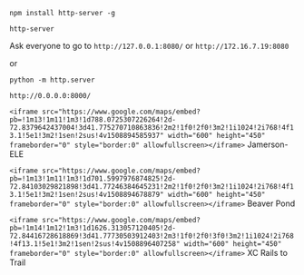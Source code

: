 `npm install http-server -g`

`http-server`

Ask everyone to go to `http://127.0.0.1:8080/` or `http://172.16.7.19:8080`

or

`python -m http.server`

`http://0.0.0.0:8000/`


`<iframe src="https://www.google.com/maps/embed?pb=!1m13!1m11!1m3!1d788.0725307226264!2d-72.8379642437004!3d41.775270710863836!2m2!1f0!2f0!3m2!1i1024!2i768!4f13.1!5e1!3m2!1sen!2sus!4v1508894585937" width="600" height="450" frameborder="0" style="border:0" allowfullscreen></iframe>` Jamerson-ELE

`<iframe src="https://www.google.com/maps/embed?pb=!1m13!1m11!1m3!1d701.5997976874825!2d-72.84103029821898!3d41.77246384645231!2m2!1f0!2f0!3m2!1i1024!2i768!4f13.1!5e1!3m2!1sen!2sus!4v1508894678879" width="600" height="450" frameborder="0" style="border:0" allowfullscreen></iframe>` Beaver Pond

`<iframe src="https://www.google.com/maps/embed?pb=!1m14!1m12!1m3!1d1626.313057120405!2d-72.84416728618869!3d41.77730503912403!2m3!1f0!2f0!3f0!3m2!1i1024!2i768!4f13.1!5e1!3m2!1sen!2sus!4v1508896407258" width="600" height="450" frameborder="0" style="border:0" allowfullscreen></iframe>` XC Rails to Trail
